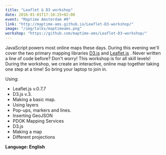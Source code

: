 ```yaml
---
title: "Leaflet & D3 workshop"
date: 2016-01-01T17:10:25+02:00
event: "Maptime Amsterdam #9"
link: "http://maptime-ams.github.io/Leaflet-D3-workshop/"
image: "/img/talks/maptimeams.png"
workshop: "https://github.com/maptime-ams/Leaflet-D3-workshop/"
---
```


JavaScript powers most online maps these days. During this evening we'll cover the two primary mapping libraries [D3.js](https://d3js.org/) and [Leaflet.js](http://leafletjs.com/) .
Never written a line of code before? Don't worry! This workshop is for all skill levels!
During the workshop, we create an interactive, online map together taking one step at a time! So bring your laptop to join in.

<!--more-->
Using:
* Leaflet.js v.0.7.7
* D3.js v.3.
* Making a basic map.
* Using layers
* Pop-ups, markers and lines.
* Inserting GeoJSON
* PDOK Mapping Services
* D3.js
* Making a map
* Different projections

**Language: English**
